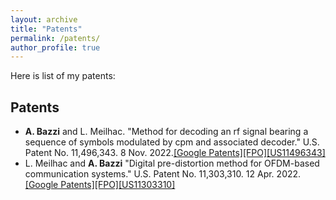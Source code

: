 ```yaml
---
layout: archive
title: "Patents"
permalink: /patents/
author_profile: true
---
```

Here is list of my patents:
## Patents
* **A. Bazzi** and L. Meilhac. "Method for decoding an rf signal bearing a sequence of symbols modulated by cpm and associated decoder." U.S. Patent No. 11,496,343. 8 Nov. 2022.[[Google Patents]](https://patents.google.com/patent/US11496343B2/en)[[FPO]](https://www.freepatentsonline.com/11496343.html)[[US11496343]](https://patentimages.storage.googleapis.com/a8/d7/33/ec7e6f97dd34a7/US11496343.pdf)
*  L. Meilhac and **A. Bazzi** "Digital pre-distortion method for OFDM-based communication systems." U.S. Patent No. 11,303,310. 12 Apr. 2022.[[Google Patents]](https://patents.google.com/patent/US11303310B2/en)[[FPO]](https://www.freepatentsonline.com/11303310.html)[[US11303310]](https://patentimages.storage.googleapis.com/51/02/df/61b3c9e3310496/US11303310.pdf)
